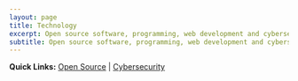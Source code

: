 ```yaml
---
layout: page
title: Technology
excerpt: Open source software, programming, web development and cybersecurity.
subtitle: Open source software, programming, web development and cybersecurity.
---
```


<div class="alert alert-secondary" role="alert">
	<strong>Quick Links:</strong> <a href="/open-source/" class="alert-link">Open Source</a> | <a href="/security/" class="alert-link">Cybersecurity</a>
</div>